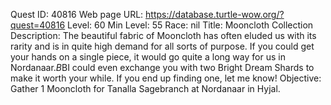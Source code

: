 Quest ID: 40816
Web page URL: https://database.turtle-wow.org/?quest=40816
Level: 60
Min Level: 55
Race: nil
Title: Mooncloth Collection
Description: The beautiful fabric of Mooncloth has often eluded us with its rarity and is in quite high demand for all sorts of purpose. If you could get your hands on a single piece, it would go quite a long way for us in Nordanaar.$B$BI could even exchange you with two Bright Dream Shards to make it worth your while. If you end up finding one, let me know!
Objective: Gather 1 Mooncloth for Tanalla Sagebranch at Nordanaar in Hyjal.
